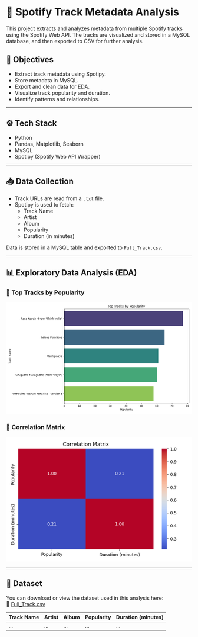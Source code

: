 # 🎵 Spotify Track Metadata Analysis

This project extracts and analyzes metadata from multiple Spotify tracks using the Spotify Web API. The tracks are visualized and stored in a MySQL database, and then exported to CSV for further analysis.

## 📌 Objectives

- Extract track metadata using Spotipy.
- Store metadata in MySQL.
- Export and clean data for EDA.
- Visualize track popularity and duration.
- Identify patterns and relationships.

---

## ⚙️ Tech Stack

- Python
- Pandas, Matplotlib, Seaborn
- MySQL
- Spotipy (Spotify Web API Wrapper)

---

## 📥 Data Collection

- Track URLs are read from a `.txt` file.
- Spotipy is used to fetch:
  - Track Name
  - Artist
  - Album
  - Popularity
  - Duration (in minutes)

Data is stored in a MySQL table and exported to `Full_Track.csv`.

---

## 📊 Exploratory Data Analysis (EDA)

### 🔹 Top Tracks by Popularity

![Top Tracks](top_tracks_by_popularity.png)

### 🔹 Correlation Matrix

![Correlation](correlation_matrix.png)

---

## 📁 Dataset

You can download or view the dataset used in this analysis here:  
🔗 [Full_Track.csv](Full_Track.csv)

| Track Name | Artist | Album | Popularity | Duration (minutes) |
|------------|--------|-------|------------|---------------------|
| ...        | ...    | ...   | ...        | ...                 |

